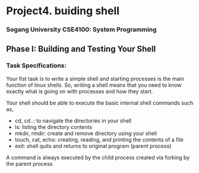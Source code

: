 # Project4. buiding shell
### Sogang University CSE4100: System Programming 

## Phase I: Building and Testing Your Shell
### Task Specifications:
Your fist task is to write a simple shell and starting processes is the main function of linux shells.
So, writing a shell means that you need to know exactly what is going on with processes and how they start.

Your shell should be able to execute the basic internal shell commands such as,

- cd, cd..: to navigate the directories in your shell
- ls: listing the directory contents
- mkdir, rmdir: create and remove directory using your shell
- touch, cat, echo: creating, reading, and printing the contents of a file
- exit: shell quits and returns to original program (parent process)

A command is always executed by the child process created via forking by the parent process.